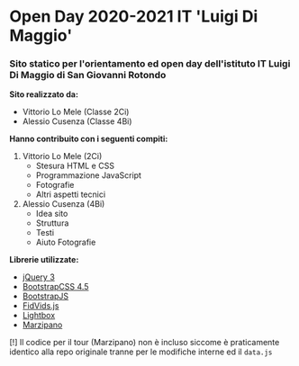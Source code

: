 # Open Day 2020-2021 IT 'Luigi Di Maggio'
### Sito statico per l'orientamento ed open day dell'istituto IT Luigi Di Maggio di San Giovanni Rotondo

**Sito realizzato da:**
- Vittorio Lo Mele (Classe 2Ci)
- Alessio Cusenza (Classe 4Bi)

**Hanno contribuito con i seguenti compiti:**
1. Vittorio Lo Mele (2Ci)
    - Stesura HTML e CSS
    - Programmazione JavaScript
    - Fotografie
    - Altri aspetti tecnici
2. Alessio Cusenza (4Bi)
    - Idea sito
    - Struttura
    - Testi
    - Aiuto Fotografie

**Librerie utilizzate:**
- [jQuery 3](https://github.com/jquery/jquery)
- [BootstrapCSS 4.5](https://github.com/twbs/bootstrap)
- [BootstrapJS](https://github.com/twbs/bootstrap)
- [FidVids.js](https://github.com/davatron5000/FitVids.js)
- [Lightbox](https://github.com/lokesh/lightbox2)
- [Marzipano](https://github.com/google/marzipano)

[!] Il codice per il tour (Marzipano) non è incluso siccome è praticamente identico alla repo originale tranne per le modifiche interne ed il `data.js`